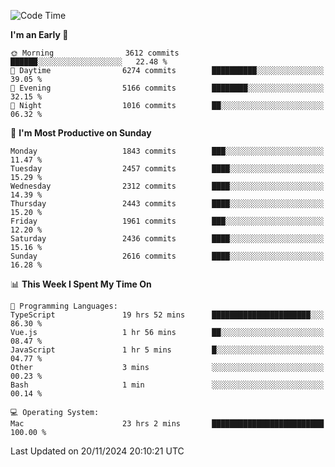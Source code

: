 <!--START_SECTION:waka-->
![Code Time](http://img.shields.io/badge/Code%20Time-4%2C535%20hrs%2027%20mins-blue)

**I'm an Early 🐤** 

```text
🌞 Morning                3612 commits        ██████░░░░░░░░░░░░░░░░░░░   22.48 % 
🌆 Daytime                6274 commits        ██████████░░░░░░░░░░░░░░░   39.05 % 
🌃 Evening                5166 commits        ████████░░░░░░░░░░░░░░░░░   32.15 % 
🌙 Night                  1016 commits        ██░░░░░░░░░░░░░░░░░░░░░░░   06.32 % 
```
📅 **I'm Most Productive on Sunday** 

```text
Monday                   1843 commits        ███░░░░░░░░░░░░░░░░░░░░░░   11.47 % 
Tuesday                  2457 commits        ████░░░░░░░░░░░░░░░░░░░░░   15.29 % 
Wednesday                2312 commits        ████░░░░░░░░░░░░░░░░░░░░░   14.39 % 
Thursday                 2443 commits        ████░░░░░░░░░░░░░░░░░░░░░   15.20 % 
Friday                   1961 commits        ███░░░░░░░░░░░░░░░░░░░░░░   12.20 % 
Saturday                 2436 commits        ████░░░░░░░░░░░░░░░░░░░░░   15.16 % 
Sunday                   2616 commits        ████░░░░░░░░░░░░░░░░░░░░░   16.28 % 
```


📊 **This Week I Spent My Time On** 

```text
💬 Programming Languages: 
TypeScript               19 hrs 52 mins      ██████████████████████░░░   86.30 % 
Vue.js                   1 hr 56 mins        ██░░░░░░░░░░░░░░░░░░░░░░░   08.47 % 
JavaScript               1 hr 5 mins         █░░░░░░░░░░░░░░░░░░░░░░░░   04.77 % 
Other                    3 mins              ░░░░░░░░░░░░░░░░░░░░░░░░░   00.23 % 
Bash                     1 min               ░░░░░░░░░░░░░░░░░░░░░░░░░   00.14 % 

💻 Operating System: 
Mac                      23 hrs 2 mins       █████████████████████████   100.00 % 
```


 Last Updated on 20/11/2024 20:10:21 UTC
<!--END_SECTION:waka-->

